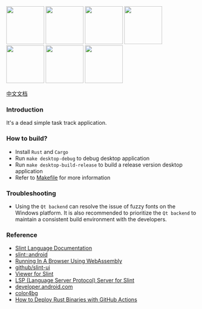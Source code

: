 <div style="display: flex, margin: 8px">
    <img src="./screenshot/1-en.png" width="100"/>
    <img src="./screenshot/2-en.png" width="100"/>
    <img src="./screenshot/3-en.png" width="100"/>
    <img src="./screenshot/4-en.png" width="100"/>
    <img src="./screenshot/5-en.png" width="100"/>
    <img src="./screenshot/6-en.png" width="100"/>
    <img src="./screenshot/7-en.png" width="100"/>
</div>

[中文文档](./README.zh-CN.md)

### Introduction
It's a dead simple task track application.

### How to build?
- Install `Rust` and `Cargo`
- Run `make desktop-debug` to debug desktop application
- Run `make desktop-build-release` to build a release version desktop application
- Refer to [Makefile](./Makefile) for more information

### Troubleshooting
- Using the `Qt backend` can resolve the issue of fuzzy fonts on the Windows platform. It is also recommended to prioritize the `Qt backend` to maintain a consistent build environment with the developers.

### Reference
- [Slint Language Documentation](https://slint-ui.com/releases/1.0.0/docs/slint/)
- [slint::android](https://snapshots.slint.dev/master/docs/rust/slint/android/#building-and-deploying)
- [Running In A Browser Using WebAssembly](https://releases.slint.dev/1.7.0/docs/slint/src/quickstart/running_in_a_browser)
- [github/slint-ui](https://github.com/slint-ui/slint)
- [Viewer for Slint](https://github.com/slint-ui/slint/tree/master/tools/viewer)
- [LSP (Language Server Protocol) Server for Slint](https://github.com/slint-ui/slint/tree/master/tools/lsp)
- [developer.android.com](https://developer.android.com/guide)
- [color4bg](https://www.color4bg.com/zh-hans/)
- [How to Deploy Rust Binaries with GitHub Actions](https://dzfrias.dev/blog/deploy-rust-cross-platform-github-actions/)
